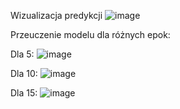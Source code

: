 Wizualizacja predykcji
![image](https://github.com/user-attachments/assets/79ce311c-7221-4fe2-93c9-d5f0c9003d9d)



Przeuczenie modelu dla różnych epok:

Dla 5:
![image](https://github.com/user-attachments/assets/78ce9dad-fbbe-461f-8316-a688cb5a0af8)

Dla 10:
![image](https://github.com/user-attachments/assets/47c8f00a-b2c6-4cd2-a183-3ab73dd714bb)

Dla 15:
![image](https://github.com/user-attachments/assets/ad288b2d-e4e0-401a-aed6-8cb018377aa0)
